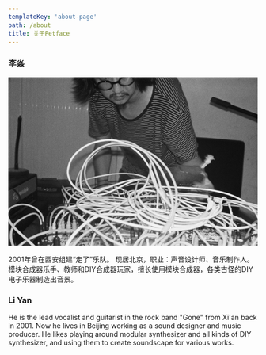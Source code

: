 ```yaml
---
templateKey: 'about-page'
path: /about
title: 关于Petface
---
```


### 李焱

![李焱](/static/img/liyan.png)

2001年曾在西安组建“⾛了”乐队。
现居北京，职业：声⾳设计师、⾳乐制作人。模块合成器乐手、教师和DIY合成器玩家，擅长使用模块合成器，各类古怪的DIY电子乐器制造出音景。

### Li Yan

He is the lead vocalist and guitarist in the rock band "Gone" from Xi'an back in 2001.
Now he lives in Beijing working as a sound designer and music producer. He likes playing around modular synthesizer and all kinds of DIY synthesizer, and using them to create soundscape for various works.
